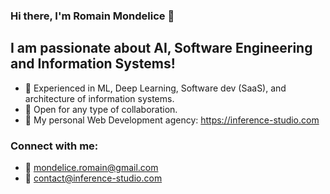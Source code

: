 ### Hi there, I'm Romain Mondelice 👋

## I am passionate about AI, Software Engineering and Information Systems!

- 🔭 Experienced in ML, Deep Learning, Software dev (SaaS), and architecture of information systems.
- 👯 Open for any type of collaboration.
- 🥅 My personal Web Development agency: https://inference-studio.com

### Connect with me:

- 📧 mondelice.romain@gmail.com
- 📧 contact@inference-studio.com
